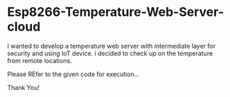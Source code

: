 # Esp8266-Temperature-Web-Server-cloud
I wanted to develop a temperature web server with intermediate layer for security and using IoT device. i decided to check up on the temperature from remote locations.


Please REfer to the given code for execution...

Thank You!
